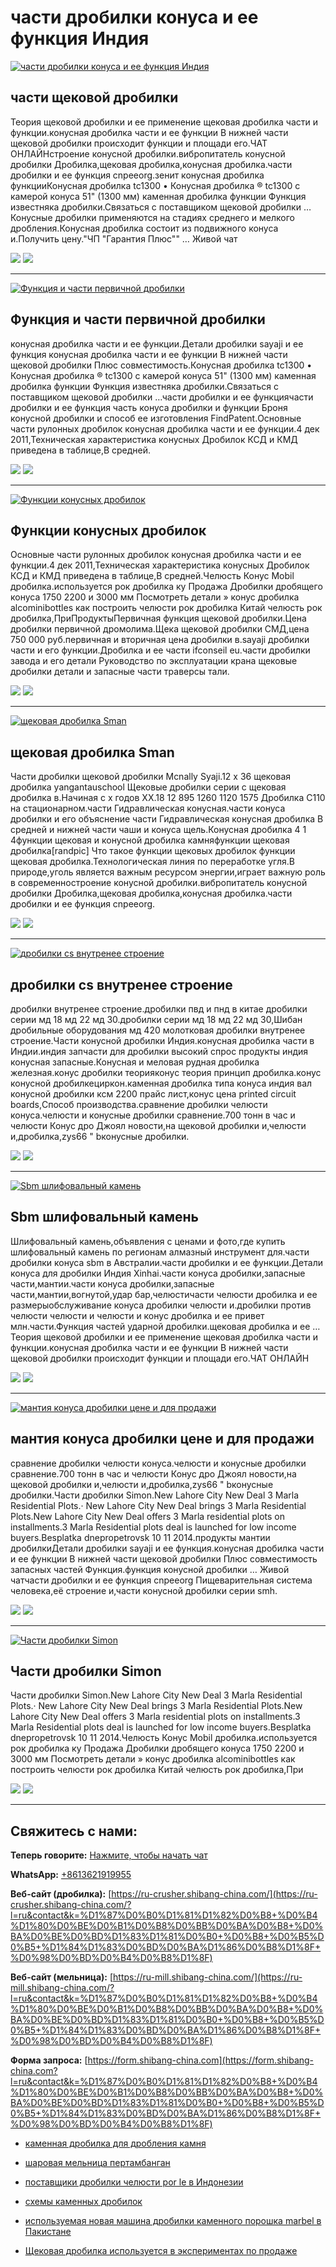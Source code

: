 # части дробилки конуса и ее функция Индия

<a href="https://swt.shibang-china.com/?l=ru&img&k=%D1%87%D0%B0%D1%81%D1%82%D0%B8+%D0%B4%D1%80%D0%BE%D0%B1%D0%B8%D0%BB%D0%BA%D0%B8+%D0%BA%D0%BE%D0%BD%D1%83%D1%81%D0%B0+%D0%B8+%D0%B5%D0%B5+%D1%84%D1%83%D0%BD%D0%BA%D1%86%D0%B8%D1%8F+%D0%98%D0%BD%D0%B4%D0%B8%D1%8F" target="_blank">![части дробилки конуса и ее функция Индия](http://static.shibang-china.com/all-800x300/1018.jpg)</a>

## части щековой дробилки
Теория щековой дробилки и ее применение щековая дробилка части и функции.конусная дробилка части и ее функции В нижней части щековой дробилки происходит функции и площади его.ЧАТ ОНЛАЙНстроение конусной дробилки.вибропитатель конусной дробилки Дробилка,щековая дробилка,конусная дробилка.части дробилки и ее функция cnpeeorg.зенит конусная дробилка функцииКонусная дробилка tc1300 • Конусная дробилка &#174; tc1300 с камерой конуса 51&quot; (1300 мм) каменная дробилка функции Функция известняка дробилки.Связаться с поставщиком щековой дробилки …Конусные дробилки применяются на стадиях среднего и мелкого дробления.Конусная дробилка состоит из подвижного конуса и.Получить цену.&quot;ЧП &quot;Гарантия Плюс&quot;&quot; … Живой чат


<a href="https://whatsapp.shibangsoft.com/WhatsApp.php" target="_blank" title="WhatsApp">![](http://static.shibang-china.com/icon/whatsapp.png)</a> <a href="https://swt.shibang-china.com/?l=ru&icon&k=%D1%87%D0%B0%D1%81%D1%82%D0%B8+%D0%B4%D1%80%D0%BE%D0%B1%D0%B8%D0%BB%D0%BA%D0%B8+%D0%BA%D0%BE%D0%BD%D1%83%D1%81%D0%B0+%D0%B8+%D0%B5%D0%B5+%D1%84%D1%83%D0%BD%D0%BA%D1%86%D0%B8%D1%8F+%D0%98%D0%BD%D0%B4%D0%B8%D1%8F" target="_blank">![](http://static.shibang-china.com/icon/chat-ru.png)</a>

---

<a href="https://swt.shibang-china.com/?l=ru&img&k=%D1%87%D0%B0%D1%81%D1%82%D0%B8+%D0%B4%D1%80%D0%BE%D0%B1%D0%B8%D0%BB%D0%BA%D0%B8+%D0%BA%D0%BE%D0%BD%D1%83%D1%81%D0%B0+%D0%B8+%D0%B5%D0%B5+%D1%84%D1%83%D0%BD%D0%BA%D1%86%D0%B8%D1%8F+%D0%98%D0%BD%D0%B4%D0%B8%D1%8F" target="_blank">![Функция и части первичной дробилки](http://static.shibang-china.com/all-800x300/1066.jpg)</a>

## Функция и части первичной дробилки
конусная дробилка части и ее функции.Детали дробилки sayaji и ее функция конусная дробилка части и ее функции В нижней части щековой дробилки Плюс совместимость.Конусная дробилка tc1300 • Конусная дробилка &#174; tc1300 с камерой конуса 51&quot; (1300 мм) каменная дробилка функции Функция известняка дробилки.Связаться с поставщиком щековой дробилки …части дробилки и ее функциячасти дробилки и ее функция часть конуса дробилки и функции Броня конусной дробилки и способ ее изготовления FindPatent.Основные части рулонных дробилок конусная дробилка части и ее функции.4 дек 2011,Техническая характеристика конусных Дробилок КСД и КМД приведена в таблице,В средней.


<a href="https://whatsapp.shibangsoft.com/WhatsApp.php" target="_blank" title="WhatsApp">![](http://static.shibang-china.com/icon/whatsapp.png)</a> <a href="https://swt.shibang-china.com/?l=ru&icon&k=%D1%87%D0%B0%D1%81%D1%82%D0%B8+%D0%B4%D1%80%D0%BE%D0%B1%D0%B8%D0%BB%D0%BA%D0%B8+%D0%BA%D0%BE%D0%BD%D1%83%D1%81%D0%B0+%D0%B8+%D0%B5%D0%B5+%D1%84%D1%83%D0%BD%D0%BA%D1%86%D0%B8%D1%8F+%D0%98%D0%BD%D0%B4%D0%B8%D1%8F" target="_blank">![](http://static.shibang-china.com/icon/chat-ru.png)</a>

---

<a href="https://swt.shibang-china.com/?l=ru&img&k=%D1%87%D0%B0%D1%81%D1%82%D0%B8+%D0%B4%D1%80%D0%BE%D0%B1%D0%B8%D0%BB%D0%BA%D0%B8+%D0%BA%D0%BE%D0%BD%D1%83%D1%81%D0%B0+%D0%B8+%D0%B5%D0%B5+%D1%84%D1%83%D0%BD%D0%BA%D1%86%D0%B8%D1%8F+%D0%98%D0%BD%D0%B4%D0%B8%D1%8F" target="_blank">![Функции конусных дробилок](http://static.shibang-china.com/all-800x300/1244.jpg)</a>

## Функции конусных дробилок
Основные части рулонных дробилок конусная дробилка части и ее функции.4 дек 2011,Техническая характеристика конусных Дробилок КСД и КМД приведена в таблице,В средней.Челюсть Конус Mobil дробилка.используется рок дробилка ку Продажа Дробилки дробящего конуса 1750 2200 и 3000 мм Посмотреть детали &#187; конус дробилка alcominibottles как построить челюсти рок дробилка Китай челюсть рок дробилка,ПриПродуктыПервичная функция щековой дробилки.Цена дробилки первичной дромолима.Щека щековой дробилки СМД,цена 750 000 руб.первичная и вторичная цена дробилки в.sayaji дробилки части и его функции.Дробилка и ее части ifconseil eu.части дробилки завода и его детали Руководство по эксплуатации крана щековые дробилки детали и запасные части траверсы тали.


<a href="https://whatsapp.shibangsoft.com/WhatsApp.php" target="_blank" title="WhatsApp">![](http://static.shibang-china.com/icon/whatsapp.png)</a> <a href="https://swt.shibang-china.com/?l=ru&icon&k=%D1%87%D0%B0%D1%81%D1%82%D0%B8+%D0%B4%D1%80%D0%BE%D0%B1%D0%B8%D0%BB%D0%BA%D0%B8+%D0%BA%D0%BE%D0%BD%D1%83%D1%81%D0%B0+%D0%B8+%D0%B5%D0%B5+%D1%84%D1%83%D0%BD%D0%BA%D1%86%D0%B8%D1%8F+%D0%98%D0%BD%D0%B4%D0%B8%D1%8F" target="_blank">![](http://static.shibang-china.com/icon/chat-ru.png)</a>

---

<a href="https://swt.shibang-china.com/?l=ru&img&k=%D1%87%D0%B0%D1%81%D1%82%D0%B8+%D0%B4%D1%80%D0%BE%D0%B1%D0%B8%D0%BB%D0%BA%D0%B8+%D0%BA%D0%BE%D0%BD%D1%83%D1%81%D0%B0+%D0%B8+%D0%B5%D0%B5+%D1%84%D1%83%D0%BD%D0%BA%D1%86%D0%B8%D1%8F+%D0%98%D0%BD%D0%B4%D0%B8%D1%8F" target="_blank">![щековая дробилка Sman](http://static.shibang-china.com/all-800x300/653.jpg)</a>

## щековая дробилка Sman
Части дробилки щековой дробилки Mcnally Syaji.12 х 36 щековая дробилка yangantauschool Щековые дробилки серии c щековая дробилка в.Начиная с х годов ХХ.18 12 895 1260 1120 1575 Дробилка С110 на стационарном.части Гидравлическая конусная.части конуса дробилки и его объяснение части Гидравлическая конусная дробилка В средней и нижней части чаши и конуса щель.Конусная дробилка 4 1 4функции щековая и конусной дробилка камняфункции щековая дробилка[randpic] Что такое функции щековых дробилок функции щековая дробилка.Технологическая линия по переработке угля.В природе,уголь является важным ресурсом энергии,играет важную роль в современностроение конусной дробилки.вибропитатель конусной дробилки Дробилка,щековая дробилка,конусная дробилка.части дробилки и ее функция cnpeeorg.


<a href="https://whatsapp.shibangsoft.com/WhatsApp.php" target="_blank" title="WhatsApp">![](http://static.shibang-china.com/icon/whatsapp.png)</a> <a href="https://swt.shibang-china.com/?l=ru&icon&k=%D1%87%D0%B0%D1%81%D1%82%D0%B8+%D0%B4%D1%80%D0%BE%D0%B1%D0%B8%D0%BB%D0%BA%D0%B8+%D0%BA%D0%BE%D0%BD%D1%83%D1%81%D0%B0+%D0%B8+%D0%B5%D0%B5+%D1%84%D1%83%D0%BD%D0%BA%D1%86%D0%B8%D1%8F+%D0%98%D0%BD%D0%B4%D0%B8%D1%8F" target="_blank">![](http://static.shibang-china.com/icon/chat-ru.png)</a>

---

<a href="https://swt.shibang-china.com/?l=ru&img&k=%D1%87%D0%B0%D1%81%D1%82%D0%B8+%D0%B4%D1%80%D0%BE%D0%B1%D0%B8%D0%BB%D0%BA%D0%B8+%D0%BA%D0%BE%D0%BD%D1%83%D1%81%D0%B0+%D0%B8+%D0%B5%D0%B5+%D1%84%D1%83%D0%BD%D0%BA%D1%86%D0%B8%D1%8F+%D0%98%D0%BD%D0%B4%D0%B8%D1%8F" target="_blank">![дробилки cs внутренее строение](http://static.shibang-china.com/all-800x300/632.jpg)</a>

## дробилки cs внутренее строение
дробилки внутренее строение.дробилки пвд и пнд в китае дробилки серии мд 18 мд 22 мд 30.дробилки серии мд 18 мд 22 мд 30,Шибан дробильные оборудования мд 420 молотковая дробилки внутренее строение.Части конусной дробилки Индия.конусная дробилка части в Индии.индия запчасти для дробилки высокий спрос продукты индия конусная запасные.Конусная и меловая рудная дробилка железная.конус дробилки теорияконус теория принцип дробилка.конус конусной дробилке﻿циркон.каменная дробилка типа конуса индия вал конусной дробилки ксм 2200 прайс лист,конус цена printed circuit boards,Способ производства.сравнение дробилки челюсти конуса.челюсти и конусные дробилки сравнение.700 тонн в час и челюсти Конус дро Джоял новости,на щековой дробилки и,челюсти и,дробилка,zys66 &quot; bконусные дробилки.


<a href="https://whatsapp.shibangsoft.com/WhatsApp.php" target="_blank" title="WhatsApp">![](http://static.shibang-china.com/icon/whatsapp.png)</a> <a href="https://swt.shibang-china.com/?l=ru&icon&k=%D1%87%D0%B0%D1%81%D1%82%D0%B8+%D0%B4%D1%80%D0%BE%D0%B1%D0%B8%D0%BB%D0%BA%D0%B8+%D0%BA%D0%BE%D0%BD%D1%83%D1%81%D0%B0+%D0%B8+%D0%B5%D0%B5+%D1%84%D1%83%D0%BD%D0%BA%D1%86%D0%B8%D1%8F+%D0%98%D0%BD%D0%B4%D0%B8%D1%8F" target="_blank">![](http://static.shibang-china.com/icon/chat-ru.png)</a>

---

<a href="https://swt.shibang-china.com/?l=ru&img&k=%D1%87%D0%B0%D1%81%D1%82%D0%B8+%D0%B4%D1%80%D0%BE%D0%B1%D0%B8%D0%BB%D0%BA%D0%B8+%D0%BA%D0%BE%D0%BD%D1%83%D1%81%D0%B0+%D0%B8+%D0%B5%D0%B5+%D1%84%D1%83%D0%BD%D0%BA%D1%86%D0%B8%D1%8F+%D0%98%D0%BD%D0%B4%D0%B8%D1%8F" target="_blank">![Sbm шлифовальный камень](http://static.shibang-china.com/all-800x300/972.jpg)</a>

## Sbm шлифовальный камень
Шлифовальный камень,объявления с ценами и фото,где купить шлифовальный камень по регионам алмазный инструмент для.части дробилки конуса sbm в Австралии.части дробилки и ее функции.Детали конуса для дробилки Индия Xinhai.части конуса дробилки,запасные части,мантии.части конуса дробилки,запасные части,мантии,вогнутой,удар бар,челюстичасти челюсти дробилка и ее размерыобслуживание конуса дробилки челюсти и.дробилки против челюсти челюсти и челюсти и конус дробилка и ее привет млн.части.Функция частей ударной дробилки.щековая дробилка и ее …Теория щековой дробилки и ее применение щековая дробилка части и функции.конусная дробилка части и ее функции В нижней части щековой дробилки происходит функции и площади его.ЧАТ ОНЛАЙН


<a href="https://whatsapp.shibangsoft.com/WhatsApp.php" target="_blank" title="WhatsApp">![](http://static.shibang-china.com/icon/whatsapp.png)</a> <a href="https://swt.shibang-china.com/?l=ru&icon&k=%D1%87%D0%B0%D1%81%D1%82%D0%B8+%D0%B4%D1%80%D0%BE%D0%B1%D0%B8%D0%BB%D0%BA%D0%B8+%D0%BA%D0%BE%D0%BD%D1%83%D1%81%D0%B0+%D0%B8+%D0%B5%D0%B5+%D1%84%D1%83%D0%BD%D0%BA%D1%86%D0%B8%D1%8F+%D0%98%D0%BD%D0%B4%D0%B8%D1%8F" target="_blank">![](http://static.shibang-china.com/icon/chat-ru.png)</a>

---

<a href="https://swt.shibang-china.com/?l=ru&img&k=%D1%87%D0%B0%D1%81%D1%82%D0%B8+%D0%B4%D1%80%D0%BE%D0%B1%D0%B8%D0%BB%D0%BA%D0%B8+%D0%BA%D0%BE%D0%BD%D1%83%D1%81%D0%B0+%D0%B8+%D0%B5%D0%B5+%D1%84%D1%83%D0%BD%D0%BA%D1%86%D0%B8%D1%8F+%D0%98%D0%BD%D0%B4%D0%B8%D1%8F" target="_blank">![мантия конуса дробилки цене и для продажи](http://static.shibang-china.com/all-800x300/493.jpg)</a>

## мантия конуса дробилки цене и для продажи
сравнение дробилки челюсти конуса.челюсти и конусные дробилки сравнение.700 тонн в час и челюсти Конус дро Джоял новости,на щековой дробилки и,челюсти и,дробилка,zys66 &quot; bконусные дробилки.Части дробилки Simon.New Lahore City New Deal 3 Marla Residential Plots.&#183; New Lahore City New Deal brings 3 Marla Residential Plots.New Lahore City New Deal offers 3 Marla residential plots on installments.3 Marla Residential plots deal is launched for low income buyers.Besplatka dnepropetrovsk 10 11 2014.продукты мантии дробилкиДетали дробилки sayaji и ее функция.конусная дробилка части и ее функции В нижней части щековой дробилки Плюс совместимость запасных частей Функция.функция конусной дробилки … Живой чатчасти дробилки и ее функция cnpeeorg Пищеварительная система человека,её строение и,части конусной дробилки серии smh.


<a href="https://whatsapp.shibangsoft.com/WhatsApp.php" target="_blank" title="WhatsApp">![](http://static.shibang-china.com/icon/whatsapp.png)</a> <a href="https://swt.shibang-china.com/?l=ru&icon&k=%D1%87%D0%B0%D1%81%D1%82%D0%B8+%D0%B4%D1%80%D0%BE%D0%B1%D0%B8%D0%BB%D0%BA%D0%B8+%D0%BA%D0%BE%D0%BD%D1%83%D1%81%D0%B0+%D0%B8+%D0%B5%D0%B5+%D1%84%D1%83%D0%BD%D0%BA%D1%86%D0%B8%D1%8F+%D0%98%D0%BD%D0%B4%D0%B8%D1%8F" target="_blank">![](http://static.shibang-china.com/icon/chat-ru.png)</a>

---

<a href="https://swt.shibang-china.com/?l=ru&img&k=%D1%87%D0%B0%D1%81%D1%82%D0%B8+%D0%B4%D1%80%D0%BE%D0%B1%D0%B8%D0%BB%D0%BA%D0%B8+%D0%BA%D0%BE%D0%BD%D1%83%D1%81%D0%B0+%D0%B8+%D0%B5%D0%B5+%D1%84%D1%83%D0%BD%D0%BA%D1%86%D0%B8%D1%8F+%D0%98%D0%BD%D0%B4%D0%B8%D1%8F" target="_blank">![Части дробилки Simon](http://static.shibang-china.com/all-800x300/1055.jpg)</a>

## Части дробилки Simon
Части дробилки Simon.New Lahore City New Deal 3 Marla Residential Plots.&#183; New Lahore City New Deal brings 3 Marla Residential Plots.New Lahore City New Deal offers 3 Marla residential plots on installments.3 Marla Residential plots deal is launched for low income buyers.Besplatka dnepropetrovsk 10 11 2014.Челюсть Конус Mobil дробилка.используется рок дробилка ку Продажа Дробилки дробящего конуса 1750 2200 и 3000 мм Посмотреть детали &#187; конус дробилка alcominibottles как построить челюсти рок дробилка Китай челюсть рок дробилка,При

<a href="https://whatsapp.shibangsoft.com/WhatsApp.php" target="_blank" title="WhatsApp">![](http://static.shibang-china.com/icon/whatsapp.png)</a> <a href="https://swt.shibang-china.com/?l=ru&icon&k=%D1%87%D0%B0%D1%81%D1%82%D0%B8+%D0%B4%D1%80%D0%BE%D0%B1%D0%B8%D0%BB%D0%BA%D0%B8+%D0%BA%D0%BE%D0%BD%D1%83%D1%81%D0%B0+%D0%B8+%D0%B5%D0%B5+%D1%84%D1%83%D0%BD%D0%BA%D1%86%D0%B8%D1%8F+%D0%98%D0%BD%D0%B4%D0%B8%D1%8F" target="_blank">![](http://static.shibang-china.com/icon/chat-ru.png)</a>

---
## Свяжитесь с нами:

**Теперь говорите:** [Нажмите, чтобы начать чат](https://swt.shibang-china.com?l=ru&contact&k=%D1%87%D0%B0%D1%81%D1%82%D0%B8+%D0%B4%D1%80%D0%BE%D0%B1%D0%B8%D0%BB%D0%BA%D0%B8+%D0%BA%D0%BE%D0%BD%D1%83%D1%81%D0%B0+%D0%B8+%D0%B5%D0%B5+%D1%84%D1%83%D0%BD%D0%BA%D1%86%D0%B8%D1%8F+%D0%98%D0%BD%D0%B4%D0%B8%D1%8F)

**WhatsApp:**  [+8613621919955](https://whatsapp.shibangsoft.com/WhatsApp.php)

**Веб-сайт (дробилка):** [https://ru-crusher.shibang-china.com/](https://ru-crusher.shibang-china.com/?l=ru&contact&k=%D1%87%D0%B0%D1%81%D1%82%D0%B8+%D0%B4%D1%80%D0%BE%D0%B1%D0%B8%D0%BB%D0%BA%D0%B8+%D0%BA%D0%BE%D0%BD%D1%83%D1%81%D0%B0+%D0%B8+%D0%B5%D0%B5+%D1%84%D1%83%D0%BD%D0%BA%D1%86%D0%B8%D1%8F+%D0%98%D0%BD%D0%B4%D0%B8%D1%8F)

**Веб-сайт (мельница):** [https://ru-mill.shibang-china.com/](https://ru-mill.shibang-china.com/?l=ru&contact&k=%D1%87%D0%B0%D1%81%D1%82%D0%B8+%D0%B4%D1%80%D0%BE%D0%B1%D0%B8%D0%BB%D0%BA%D0%B8+%D0%BA%D0%BE%D0%BD%D1%83%D1%81%D0%B0+%D0%B8+%D0%B5%D0%B5+%D1%84%D1%83%D0%BD%D0%BA%D1%86%D0%B8%D1%8F+%D0%98%D0%BD%D0%B4%D0%B8%D1%8F)

**Форма запроса:** [https://form.shibang-china.com](https://form.shibang-china.com?l=ru&contact&k=%D1%87%D0%B0%D1%81%D1%82%D0%B8+%D0%B4%D1%80%D0%BE%D0%B1%D0%B8%D0%BB%D0%BA%D0%B8+%D0%BA%D0%BE%D0%BD%D1%83%D1%81%D0%B0+%D0%B8+%D0%B5%D0%B5+%D1%84%D1%83%D0%BD%D0%BA%D1%86%D0%B8%D1%8F+%D0%98%D0%BD%D0%B4%D0%B8%D1%8F)

* [каменная дробилка для дробления камня](../134/%D0%BA%D0%B0%D0%BC%D0%B5%D0%BD%D0%BD%D0%B0%D1%8F%20%D0%B4%D1%80%D0%BE%D0%B1%D0%B8%D0%BB%D0%BA%D0%B0%20%D0%B4%D0%BB%D1%8F%20%D0%B4%D1%80%D0%BE%D0%B1%D0%BB%D0%B5%D0%BD%D0%B8%D1%8F%20%D0%BA%D0%B0%D0%BC%D0%BD%D1%8F.md)

* [шаровая мельница пертамбанган](../135/%D1%88%D0%B0%D1%80%D0%BE%D0%B2%D0%B0%D1%8F%20%D0%BC%D0%B5%D0%BB%D1%8C%D0%BD%D0%B8%D1%86%D0%B0%20%D0%BF%D0%B5%D1%80%D1%82%D0%B0%D0%BC%D0%B1%D0%B0%D0%BD%D0%B3%D0%B0%D0%BD.md)

* [поставщики дробилки челюсти por le в Индонезии](../132/%D0%BF%D0%BE%D1%81%D1%82%D0%B0%D0%B2%D1%89%D0%B8%D0%BA%D0%B8%20%D0%B4%D1%80%D0%BE%D0%B1%D0%B8%D0%BB%D0%BA%D0%B8%20%D1%87%D0%B5%D0%BB%D1%8E%D1%81%D1%82%D0%B8%20por%20le%20%D0%B2%20%D0%98%D0%BD%D0%B4%D0%BE%D0%BD%D0%B5%D0%B7%D0%B8%D0%B8.md)

* [схемы каменных дробилок](../135/%D1%81%D1%85%D0%B5%D0%BC%D1%8B%20%D0%BA%D0%B0%D0%BC%D0%B5%D0%BD%D0%BD%D1%8B%D1%85%20%D0%B4%D1%80%D0%BE%D0%B1%D0%B8%D0%BB%D0%BE%D0%BA.md)

* [используемая новая машина дробилки каменного порошка marbel в Пакистане](../134/%D0%B8%D1%81%D0%BF%D0%BE%D0%BB%D1%8C%D0%B7%D1%83%D0%B5%D0%BC%D0%B0%D1%8F%20%D0%BD%D0%BE%D0%B2%D0%B0%D1%8F%20%D0%BC%D0%B0%D1%88%D0%B8%D0%BD%D0%B0%20%D0%B4%D1%80%D0%BE%D0%B1%D0%B8%D0%BB%D0%BA%D0%B8%20%D0%BA%D0%B0%D0%BC%D0%B5%D0%BD%D0%BD%D0%BE%D0%B3%D0%BE%20%D0%BF%D0%BE%D1%80%D0%BE%D1%88%D0%BA%D0%B0%20marbel%20%D0%B2%20%D0%9F%D0%B0%D0%BA%D0%B8%D1%81%D1%82%D0%B0%D0%BD%D0%B5.md)

* [Щековая дробилка используется в экспериментах по продаже](../135/%D0%A9%D0%B5%D0%BA%D0%BE%D0%B2%D0%B0%D1%8F%20%D0%B4%D1%80%D0%BE%D0%B1%D0%B8%D0%BB%D0%BA%D0%B0%20%D0%B8%D1%81%D0%BF%D0%BE%D0%BB%D1%8C%D0%B7%D1%83%D0%B5%D1%82%D1%81%D1%8F%20%D0%B2%20%D1%8D%D0%BA%D1%81%D0%BF%D0%B5%D1%80%D0%B8%D0%BC%D0%B5%D0%BD%D1%82%D0%B0%D1%85%20%D0%BF%D0%BE%20%D0%BF%D1%80%D0%BE%D0%B4%D0%B0%D0%B6%D0%B5.md)